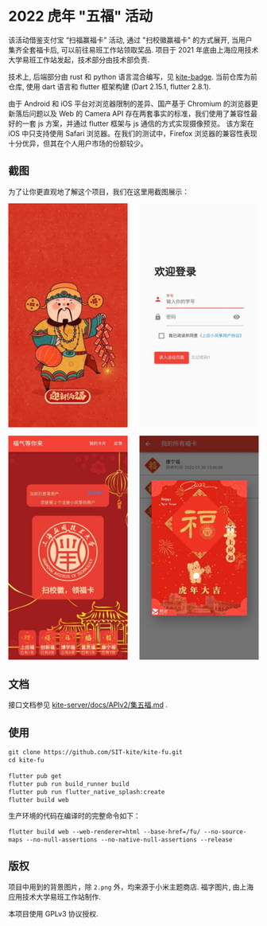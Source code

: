 # 2022 虎年 "五福" 活动

该活动借鉴支付宝 “扫福赢福卡” 活动, 通过 "扫校徽赢福卡" 的方式展开, 当用户集齐全套福卡后, 可以前往易班工作站领取奖品. 项目于 2021
年底由上海应用技术大学易班工作站发起，技术部分由技术部负责.

技术上, 后端部分由 rust 和 python 语言混合编写，见 [kite-badge](https://github.com/SIT-kite/kite-badge). 当前仓库为前仓库, 使用
dart 语言和 flutter 框架构建 (Dart 2.15.1, flutter 2.8.1).

由于 Android 和 iOS 平台对浏览器限制的差异、国产基于 Chromium 的浏览器更新落后问题以及 Web 的 Camera API 存在两套事实的标准，我们使用了兼容性最好的一套 js
方案，并通过 flutter 框架与 js 通信的方式实现摄像预览。 该方案在 iOS 中只支持使用 Safari 浏览器。在我们的测试中，Firefox
浏览器的兼容性表现十分优异，但其在个人用户市场的份额较少。

## 截图

为了让你更直观地了解这个项目，我们在这里用截图展示：

![欢迎页、登录页](screenshot-1.png)

!["我的福卡"页、首页](screenshot-2.png)

## 文档

接口文档参见 [kite-server/docs/APIv2/集五福.md](https://github.com/SIT-kite/kite-server/blob/v2/docs/APIv2/%E9%9B%86%E4%BA%94%E7%A6%8F.md)
.

## 使用

```shell
git clone https://github.com/SIT-kite/kite-fu.git
cd kite-fu

flutter pub get
flutter pub run build_runner build
flutter pub run flutter_native_splash:create
flutter build web
```

生产环境的代码在编译时的完整命令如下：

```shell
flutter build web --web-renderer=html --base-href=/fu/ --no-source-maps --no-null-assertions --no-native-null-assertions --release
```

## 版权

项目中用到的背景图片，除 `2.png` 外，均来源于小米主题商店. 福字图片, 由上海应用技术大学易班工作站制作.

本项目使用 GPLv3 协议授权.